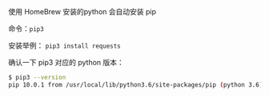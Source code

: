 使用 HomeBrew 安装的python 会自动安装 pip

命令：`pip3`

安装举例： `pip3 install requests`

确认一下 pip3 对应的 python 版本：

```bash
$ pip3 --version
pip 10.0.1 from /usr/local/lib/python3.6/site-packages/pip (python 3.6)
```
